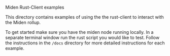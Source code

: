 Miden Rust-Client examples

This directory contains examples of using the the rust-client to interact with the Miden rollup.

To get started make sure you have the miden node running locally. In a separate terminal window run the rust script you would like to test. Follow the instructions in the `/docs` directory for more detailed instructions for each example.